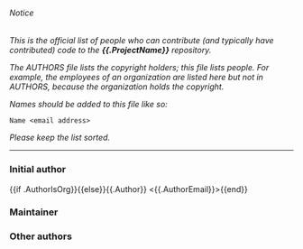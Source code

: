 ###### Notice

*This is the official list of people who can contribute (and typically have
contributed) code to the ***{{.ProjectName}}*** repository.*

*The AUTHORS file lists the copyright holders; this file lists people. For
example, the employees of an organization are listed here but not in AUTHORS,
because the organization holds the copyright.*

*Names should be added to this file like so:*

	Name <email address>

*Please keep the list sorted.*

* * *

### Initial author

{{if .AuthorIsOrg}}{{else}}{{.Author}} <{{.AuthorEmail}}>{{end}}

### Maintainer



### Other authors


